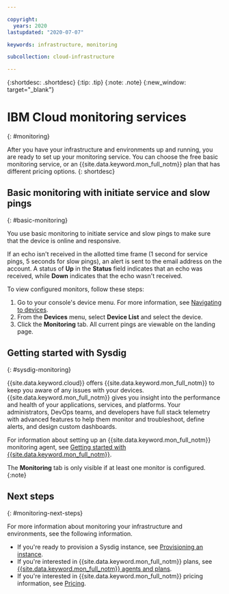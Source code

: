 ```yaml
---

copyright:
  years: 2020
lastupdated: "2020-07-07"

keywords: infrastructure, monitoring

subcollection: cloud-infrastructure

---
```


{:shortdesc: .shortdesc}
{:tip: .tip}
{:note: .note}
{:new_window: target="_blank"}

# IBM Cloud monitoring services
{: #monitoring}

After you have your infrastructure and environments up and running, you are ready to set up your monitoring service. You can choose the free basic monitoring service, or an {{site.data.keyword.mon_full_notm}} plan that has different pricing options.
{: shortdesc}

## Basic monitoring with initiate service and slow pings
{: #basic-monitoring}

You use basic monitoring to initiate service and slow pings to make sure that the device is online and responsive.

If an echo isn't received in the allotted time frame (1 second for service pings, 5 seconds for slow pings), an alert is sent to the email address on the account. A status of **Up** in the **Status** field indicates that an echo was received, while **Down** indicates that the echo wasn't received.

To view configured monitors, follow these steps:

1. Go to your console's device menu. For more information, see [Navigating to devices](/docs/virtual-servers?topic=virtual-servers-navigating-devices).
2. From the **Devices** menu, select **Device List** and select the device.
3. Click the **Monitoring** tab. All current pings are viewable on the landing page. 

## Getting started with Sysdig
{: #sysdig-monitoring}

{{site.data.keyword.cloud}} offers {{site.data.keyword.mon_full_notm}} to keep you aware of any issues with your devices. 
{{site.data.keyword.mon_full_notm}} gives you insight into the performance and health of your applications, services, and 
platforms. Your administrators, DevOps teams, and developers have full stack telemetry with advanced features to help them 
monitor and troubleshoot, define alerts, and design custom dashboards.

For information about setting up an {{site.data.keyword.mon_full_notm}} monitoring agent, see [Getting started with {{site.data.keyword.mon_full_notm}}](/docs/Monitoring-with-Sysdig?topic=Monitoring-with-Sysdig-getting-started).

The **Monitoring** tab is only visible if at least one monitor is configured.
{:note}

## Next steps
{: #monitoring-next-steps}

For more information about monitoring your infrastructure and environments, see the following information.

* If you're ready to provision a Sysdig instance, see [Provisioning an instance](/docs/Monitoring-with-Sysdig?topic=Monitoring-with-Sysdig-provision).
* If you're interested in {{site.data.keyword.mon_full_notm}} plans, see [{{site.data.keyword.mon_full_notm}} agents and plans](/docs/cloud-infrastructure?topic=cloud-infrastructure-sysdig-agents-and-plans).
* If you're interested in {{site.data.keyword.mon_full_notm}} pricing information, see [Pricing](/docs/Monitoring-with-Sysdig?topic=Monitoring-with-Sysdig-pricing_plans).
